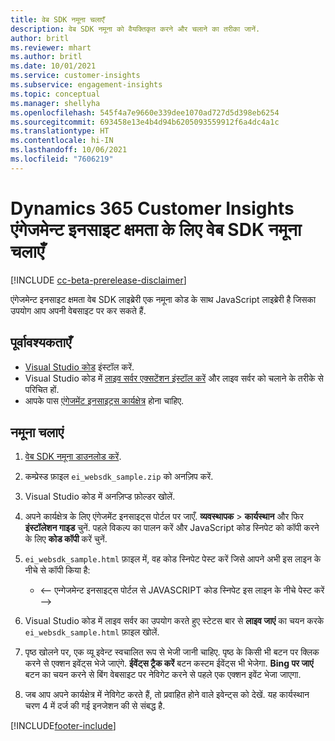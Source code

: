 ```yaml
---
title: वेब SDK नमूना चलाएँ
description: वेब SDK नमूना को वैयक्तिकृत करने और चलाने का तरीका जानें.
author: britl
ms.reviewer: mhart
ms.author: britl
ms.date: 10/01/2021
ms.service: customer-insights
ms.subservice: engagement-insights
ms.topic: conceptual
ms.manager: shellyha
ms.openlocfilehash: 545f4a7e9660e339dee1070ad727d5d398eb6254
ms.sourcegitcommit: 693458e13e4b4d94b6205093559912f6a4dc4a1c
ms.translationtype: HT
ms.contentlocale: hi-IN
ms.lasthandoff: 10/06/2021
ms.locfileid: "7606219"
---
```

# <a name="run-the-web-sdk-sample-for-dynamics-365-customer-insights-engagement-insights-capability"></a>Dynamics 365 Customer Insights एंगेजमेन्ट इनसाइट क्षमता के लिए वेब SDK नमूना चलाएँ

[!INCLUDE [cc-beta-prerelease-disclaimer](includes/cc-beta-prerelease-disclaimer.md)]

एंगेजमेन्ट इनसाइट क्षमता वेब SDK लाइब्रेरी एक नमूना कोड के साथ JavaScript लाइब्रेरी है जिसका उपयोग आप अपनी वेबसाइट पर कर सकते हैं.

## <a name="prerequisites"></a>पूर्वावश्यकताएँ

- [Visual Studio कोड](https://code.visualstudio.com/) इंस्टॉल करें.
- Visual Studio कोड में [लाइव सर्वर एक्सटेंशन इंस्टॉल करें](https://marketplace.visualstudio.com/items?itemName=ritwickdey.LiveServer) और लाइव सर्वर को चलाने के तरीके से परिचित हों.
- आपके पास [एंगेजमेंट इनसाइट्स कार्यक्षेत्र](create-workspace.md) होना चाहिए.

## <a name="run-sample"></a>नमूना चलाएं

1. [वेब SDK नमूना डाउनलोड करें](https://download.pi.dynamics.com/sdk/EngagementInsightsSamples/ei_websdk_sample.zip).

1. कम्प्रेस्ड फ़ाइल `ei_websdk_sample.zip` को अनज़िप करें.

1. Visual Studio कोड में अनज़िप्ड फ़ोल्डर खोलें.

1. अपने कार्यक्षेत्र के लिए एंगेजमेंट इनसाइट्स पोर्टल पर जाएँ. **व्यवस्थापक** > **कार्यस्थान** और फिर **इंस्टॉलेशन गाइड** चुनें. पहले विकल्प का पालन करें और JavaScript कोड स्निपेट को कॉपी करने के लिए **कोड कॉपी** करें चुनें.

1. `ei_websdk_sample.html` फ़ाइल में, वह कोड स्निपेट पेस्ट करें जिसे आपने अभी इस लाइन के नीचे से कॉपी किया है:

   - <-- एन्गेजमेन्ट इनसाइट्स पोर्टल से JAVASCRIPT कोड स्निपेट इस लाइन के नीचे पेस्ट करें -->

1. Visual Studio कोड में लाइव सर्वर का उपयोग करते हुए स्टेटस बार से **लाइव जाएं** का चयन करके `ei_websdk_sample.html` फ़ाइल खोलें.

1. पृष्ठ खोलने पर, एक व्यू इवेन्ट स्वचालित रूप से भेजी जानी चाहिए. पृष्ठ के किसी भी बटन पर क्लिक करने से एक्शन इवेंट्स भेजे जाएंगे. **ईवेंट्स ट्रैक करें** बटन कस्टम ईवेंट्स भी भेजेगा. **Bing पर जाएं** बटन का चयन करने से बिंग वेबसाइट पर नेविगेट करने से पहले एक एक्शन इवेंट भेजा जाएगा.

1. जब आप अपने कार्यक्षेत्र में नेविगेट करते हैं, तो प्रवाहित होने वाले इवेन्ट्स को देखें. यह कार्यस्थान चरण 4 में दर्ज की गई इनजेशन की से संबद्ध है.


[!INCLUDE[footer-include](../includes/footer-banner.md)]

